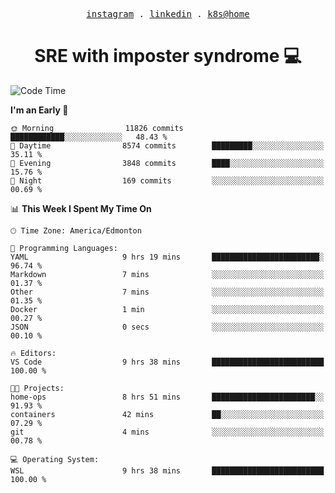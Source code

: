 <p align="center">
  <samp>
    <a href="https://www.instagram.com/lildrunkensmurf/">instagram</a> .
    <a href="https://www.linkedin.com/in/joryirving/">linkedin</a> .
    <a href="https://github.com/joryirving/home-ops">k8s@home</a>
  </samp>
</p>

<h1 align="center">
  SRE with imposter syndrome 💻
</h1>

<!--START_SECTION:waka-->
![Code Time](http://img.shields.io/badge/Code%20Time-225%20hrs%209%20mins-blue)

**I'm an Early 🐤** 

```text
🌞 Morning                11826 commits       ████████████░░░░░░░░░░░░░   48.43 % 
🌆 Daytime                8574 commits        █████████░░░░░░░░░░░░░░░░   35.11 % 
🌃 Evening                3848 commits        ████░░░░░░░░░░░░░░░░░░░░░   15.76 % 
🌙 Night                  169 commits         ░░░░░░░░░░░░░░░░░░░░░░░░░   00.69 % 
```


📊 **This Week I Spent My Time On** 

```text
🕑︎ Time Zone: America/Edmonton

💬 Programming Languages: 
YAML                     9 hrs 19 mins       ████████████████████████░   96.74 % 
Markdown                 7 mins              ░░░░░░░░░░░░░░░░░░░░░░░░░   01.37 % 
Other                    7 mins              ░░░░░░░░░░░░░░░░░░░░░░░░░   01.35 % 
Docker                   1 min               ░░░░░░░░░░░░░░░░░░░░░░░░░   00.27 % 
JSON                     0 secs              ░░░░░░░░░░░░░░░░░░░░░░░░░   00.10 % 

🔥 Editors: 
VS Code                  9 hrs 38 mins       █████████████████████████   100.00 % 

🐱‍💻 Projects: 
home-ops                 8 hrs 51 mins       ███████████████████████░░   91.93 % 
containers               42 mins             ██░░░░░░░░░░░░░░░░░░░░░░░   07.29 % 
git                      4 mins              ░░░░░░░░░░░░░░░░░░░░░░░░░   00.78 % 

💻 Operating System: 
WSL                      9 hrs 38 mins       █████████████████████████   100.00 % 
```


<!--END_SECTION:waka-->
